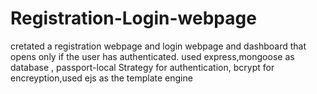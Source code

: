 # Registration-Login-webpage
cretated a registration webpage and login webpage and dashboard that opens only if the user has authenticated.
used express,mongoose as database , passport-local Strategy for authentication, bcrypt for encreyption,used ejs as the template engine


